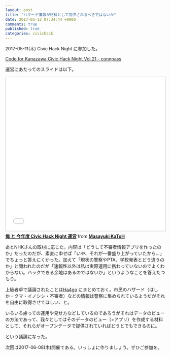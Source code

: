 ```yaml
---
layout: post
title: "ハザード情報が材料として提供されるべきではないか"
date: 2017-05-12 07:34:44 +0900
comments: true
published: true
categories: civichack
---
```


2017-05-11(木) Civic Hack Night に参加した。

[Code for Kanazawa Civic Hack Night Vol.21 - connpass](https://cfk.connpass.com/event/56333/)

運営にあたってのスライドは以下。

<iframe src="//www.slideshare.net/slideshow/embed_code/key/yofNMVNxet314P" width="595" height="485" frameborder="0" marginwidth="0" marginheight="0" scrolling="no" style="border:1px solid #CCC; border-width:1px; margin-bottom:5px; max-width: 100%;" allowfullscreen> </iframe> <div style="margin-bottom:5px"> <strong> <a href="//www.slideshare.net/pharaohkj/civic-hack-night" title="俺 と 今年度 Civic Hack Night 運営" target="_blank">俺 と 今年度 Civic Hack Night 運営</a> </strong> from <strong><a target="_blank" href="//www.slideshare.net/pharaohkj">Masayuki KaToH</a></strong> </div>

あとNHKさんの取材に応じた。内容は「どうして不審者情報アプリを作ったのか」だったのだが、素直に申せば「いや、それが一番盛り上がっていたから…」でちょっと答えにくかった。加えて「現状の警察やPTA、学校発表とどう違うのか」と問われたのだが「速報性以外は私は実際運用に携わっていないのでよくわからない。ハックできる余地はあるのではないか」というようなことを答えたつもり。

上級者卓で議論されたことは[Ha4go](https://kanazawa.ha4go.net/) にまとめておく。市民のハザード（はしか・クマ・イノシシ・不審者）などの情報は警察に集められているようだがそれを自由に取得させてほしい、と。

いろいろ慮っての運用や見せ方などしているのであろうがそれはデータのビューの方法であって、我々としてはそのデータのビュー（=アプリ）を作成する材料として、それらがオープンデータで提供されていればどうとでもできるのに。

という議論になった。

次回は2017-06-08(木)開催である。いっしょに作りましょう。ぜひご参加を。

